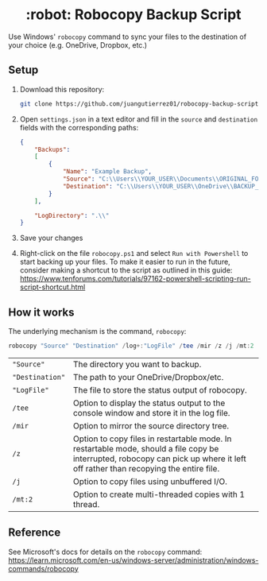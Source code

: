 <h1 align="center">
:robot: Robocopy Backup Script
</h1>

Use Windows' `robocopy` command to sync your files to the destination of your choice (e.g. OneDrive, Dropbox, etc.)

## Setup

1. Download this repository:

    ```bash
    git clone https://github.com/juangutierrez01/robocopy-backup-script
    ```

2. Open `settings.json` in a text editor and fill in the `source` and `destination` fields with the corresponding paths:

    ```json
    {
        "Backups":
        [
            {
                "Name": "Example Backup",
                "Source": "C:\\Users\\YOUR_USER\\Documents\\ORIGINAL_FOLDER",
                "Destination": "C:\\Users\\YOUR_USER\\OneDrive\\BACKUP_FOLDER"
            }
        ],

        "LogDirectory": ".\\"
    }
    ```

4. Save your changes

5. Right-click on the file `robocopy.ps1` and select `Run with Powershell` to start backing up your files. To make it easier to run in the future, consider making a shortcut to the script as outlined in this guide: <https://www.tenforums.com/tutorials/97162-powershell-scripting-run-script-shortcut.html>

## How it works

The underlying mechanism is the command, `robocopy`:

```powershell
robocopy "Source" "Destination" /log+:"LogFile" /tee /mir /z /j /mt:2
```

|||
|---|---|
|`"Source"`|The directory you want to backup.|
|`"Destination"`|The path to your OneDrive/Dropbox/etc.|
|`"LogFile"`|The file to store the status output of robocopy.|
|`/tee`|Option to display the status output to the console window and store it in the log file.|
|`/mir`|Option to mirror the source directory tree.|
|`/z`|Option to copy files in restartable mode. In restartable mode, should a file copy be interrupted, robocopy can pick up where it left off rather than recopying the entire file.|
|`/j`|Option to copy files using unbuffered I/O.|
|`/mt:2`|Option to create multi-threaded copies with 1 thread.|

## Reference

See Microsoft's docs for details on the `robocopy` command: <https://learn.microsoft.com/en-us/windows-server/administration/windows-commands/robocopy>
